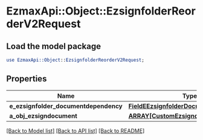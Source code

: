 # EzmaxApi::Object::EzsignfolderReorderV2Request

## Load the model package
```perl
use EzmaxApi::Object::EzsignfolderReorderV2Request;
```

## Properties
Name | Type | Description | Notes
------------ | ------------- | ------------- | -------------
**e_ezsignfolder_documentdependency** | [**FieldEEzsignfolderDocumentdependency**](FieldEEzsignfolderDocumentdependency.md) |  | [optional] 
**a_obj_ezsigndocument** | [**ARRAY[CustomEzsigndocumentRequest]**](CustomEzsigndocumentRequest.md) |  | 

[[Back to Model list]](../README.md#documentation-for-models) [[Back to API list]](../README.md#documentation-for-api-endpoints) [[Back to README]](../README.md)


